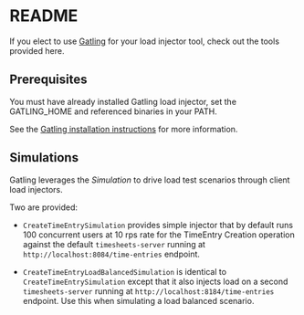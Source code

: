 # README

If you elect to use 
[Gatling](https://gatling.io)
for your load injector tool,
check out the tools provided here.

## Prerequisites

You must have already installed Gatling load injector,
set the GATLING_HOME and referenced binaries in your PATH.

See the 
[Gatling installation instructions](https://gatling.io/docs/current/installation) 
for more information.

## Simulations

Gatling leverages the *Simulation* to drive load test scenarios through
client load injectors.

Two are provided:

-   `CreateTimeEntrySimulation` provides simple injector that by
    default runs 100 concurrent users at 10 rps rate for the
    TimeEntry Creation operation against the default `timesheets-server`
    running at `http://localhost:8084/time-entries` endpoint.

-   `CreateTimeEntryLoadBalancedSimulation` is identical to
    `CreateTimeEntrySimulation` except that it also injects load on a
    second `timesheets-server` running at 
    `http://localhost:8184/time-entries` endpoint.
    Use this when simulating a load balanced scenario.
    

    
